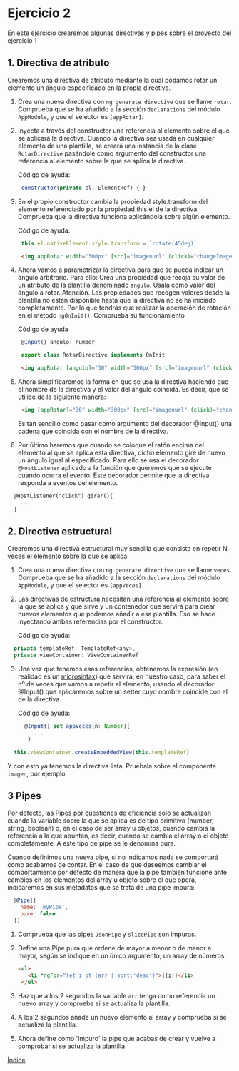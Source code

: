 # Ejercicio 2

En este ejercicio crearemos algunas directivas y pipes sobre el proyecto del ejercicio 1

## 1. Directiva de atributo

Crearemos una directiva de atributo mediante la cual podamos rotar un elemento un ángulo
especificado en la propia directiva.

1. Crea una nueva directiva con `ng generate directive` que se llame `rotar`. Comprueba que
   se ha añadido a la sección `declarations` del módulo `AppModule`, y que el selector es
   `[appRotar]`.

2. Inyecta a través del constructor una referencia al elemento sobre el que se aplicará la
   directiva. Cuando la directiva sea usada en cualquier elemento de una plantilla, se 
   creará una instancia de la clase `RotarDirective` pasándole como argumento del constructor
   una referencia al elemento sobre la que se aplica la directiva.

   Código de ayuda:

   ```javascript
    constructor(private el: ElementRef) { }
   ```
3. En el propio constructor cambia la propiedad style.transform del elemento referenciado por 
   la propiedad this.el de la directiva. Comprueba que la directiva funciona aplicándola sobre 
   algún elemento. 
   
   Código de ayuda:

   ```javascript
    this.el.nativeElement.style.transform = `rotate(45deg)`
   ```

   ```html
    <img appRotar width="300px" [src]="imagenurl" (click)="changeImage()"> 
   ```

4. Ahora vamos a parametrizar la directiva para que se pueda indicar un ángulo arbitrario. Para ello:
   Crea una propiedad que recoja su valor de un atributo de la plantilla denominado `angulo`. Úsala
   como valor del ángulo a rotar.
   Atención. Las propiedades que recogen valores desde la plantilla no están disponible hasta que la
   directiva no se ha iniciado completamente. Por lo que tendrás que realizar la operación de rotación
   en el método `ngOnInit()`. Comprueba su funcionamiento

   Código de ayuda

   ```javascript
    @Input() angulo: number
   ```

   ```javascript
    export class RotarDirective implements OnInit
   ```

   ```html
    <img appRotar [angulo]="30" width="300px" [src]="imagenurl" (click)="changeImage()">
   ```

5. Ahora simplificaremos la forma en que se usa la directiva haciendo que el nombre de la directiva
   y el valor del ángulo coincida. Es decir, que se utilice de la siguiente manera:

   ```html
    <img [appRotar]="30" width="300px" [src]="imagenurl" (click)="changeImage()">
   ```
   Es tan sencillo como pasar como argumento del decorador @Input() una cadena que coincida con el
   nombre de la directiva.

6. Por último haremos que cuando se coloque el ratón encima del elemento al que se aplica esta directiva,
   dicho elemento gire de nuevo un ángulo igual al especificado. Para ello se usa el decorador `@HostListener` aplicado a la función que queremos que se ejecute cuando ocurra el evento. Este 
   decorador permite que la directiva responda a eventos del elemento.

  ```html
    @HostListener("click") girar(){
      ...
    }
  ```

## 2. Directiva estructural

Crearemos una directiva estructural muy sencilla que consista en repetir N veces el elemento sobre
la que se aplica.

1. Crea una nueva directiva con `ng generate directive` que se llame `veces`. Comprueba que
   se ha añadido a la sección `declarations` del módulo `AppModule`, y que el selector es
   `[appVeces]`.

2. Las directivas de estructura necesitan una referencia al elemento sobre la que se aplica y que sirve
   y un contenedor que servirá para crear nuevos elementos que podemos añadir a esa plantilla. Eso 
   se hace inyectando ambas referencias por el constructor.

   Código de ayuda:

  ```javascript
    private templateRef: TemplateRef<any>,
    private viewContainer: ViewContainerRef
  ```

3. Una vez que tenemos esas referencias, obtenemos la expresión (en realidad es un [microsintax](https://angular.io/guide/structural-directives#microsyntax))
   que servirá, en nuestro caso, para saber el nº de veces que vamos a repetir el elemento, usando
   el decorador @Input() que aplicaremos sobre un setter cuyo nombre coincide con el de la directiva.

   Código de ayuda:

   ```javascript
     @Input() set appVeces(n: Number){
        ...        
      }
   ```

  ```javascript
    this.viewContainer.createEmbeddedView(this.templateRef)
  ```

  Y con esto ya tenemos la directiva lista. Pruébala sobre el componente `imagen`, por ejemplo.


## 3 Pipes

Por defecto, las Pipes por cuestiones de eficiencia solo se actualizan cuando la
variable sobre la que se aplica es de tipo primitivo (number, string, boolean) o,
en el caso de ser array u objetos, cuando cambia la referencia a la que apuntan, es
decir, cuando se cambia el array o el objeto completamente. A este tipo de pipe se
le denomina pura.

Cuando definimos una nueva pipe, si no indicamos nada se comportará como acabamos 
de contar. En el caso de que deseemos cambiar el comportamiento por defecto de 
manera que la pipe también funcione ante cambios en los elementos del array u 
objeto sobre el que opera, indicaremos en sus metadatos que se trata de una pipe
impura:

```javascript
  @Pipe({
    name: 'myPipe',
    pure: false
  })
```

1. Comprueba que las pipes `JsonPipe` y `slicePipe` son impuras.

2. Define una Pipe pura que ordene de mayor a menor o de menor a mayor, según
   se indique en un único argumento, un array de números:

   ```html
   <ul>
      <li *ngFor="let i of (arr | sort:'desc')">{{i}}</li>
    </ul>
   ```
   
3. Haz que a los 2 segundos la variable `arr` tenga como referencia un nuevo array
   y comprueba si se actualiza la plantilla.

4. A los 2 segundos añade un nuevo elemento al array y comprueba si se actualiza 
   la plantilla.

5. Ahora define como 'impuro' la pipe que acabas de crear y vuelve a comprobar 
   si se actualiza la plantilla.

[Índice](index.md)